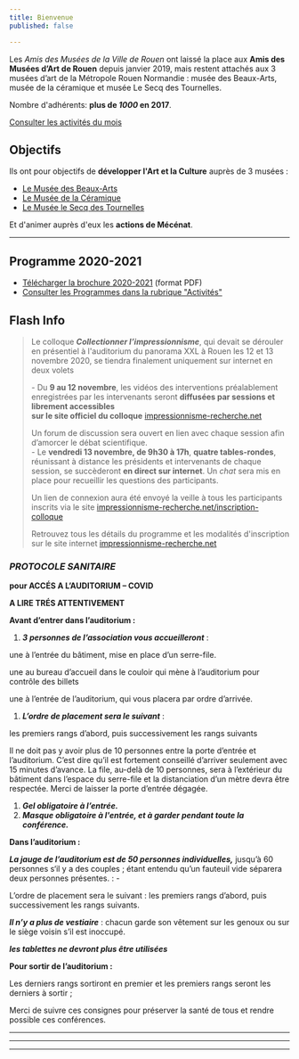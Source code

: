 ```yaml
---
title: Bienvenue
published: false

---
```

Les _Amis des Musées de la Ville de Rouen_ ont laissé la place aux **Amis des Musées d’Art de Rouen** depuis janvier 2019, mais restent attachés aux 3 musées d’art de la Métropole Rouen Normandie : musée des Beaux-Arts, musée de la céramique et musée Le Secq des Tournelles.

Nombre d'adhérents: **plus de _1000_ en 2017**.

[Consulter les activités du mois](/pages/activites-du-mois.html)

## Objectifs

Ils ont pour objectifs de **développer l'Art et la Culture** auprès de 3 musées :

* [Le Musée des Beaux-Arts](http://mbarouen.fr/fr)
* [Le Musée de la Céramique](http://museedelaceramique.fr/fr)
* [Le Musée le Secq des Tournelles](http://museelesecqdestournelles.fr/fr)

Et d'animer auprès d'eux les **actions de Mécénat**.

***

## Programme 2020-2021

* [Télécharger la brochure 2020-2021](/fichiers/plaquette-2020-2021.pdf) (format PDF)
* [Consulter les Programmes dans la rubrique "Activités"](/pages/activites.html)

## **Flash Info**

> Le colloque **_Collectionner l’impressionnisme_**, qui devait se dérouler en présentiel à l'auditorium du panorama XXL à Rouen les 12 et 13 novembre 2020, se tiendra finalement uniquement sur internet en deux volets
>
> \- Du **9 au 12 novembre**, les vidéos des interventions préalablement enregistrées par les intervenants seront **diffusées par sessions et librement accessibles  
> sur le site officiel du colloque** [impressionnisme-recherche.net](http://impressionnisme-recherche.net/)
>
> Un forum de discussion sera ouvert en lien avec chaque session afin d’amorcer le débat scientifique.  
> \- Le **vendredi 13 novembre, de 9h30 à 17h**, **quatre tables-rondes**, réunissant à distance les présidents et intervenants de chaque session, se succèderont **en direct sur internet**. Un _chat_ sera mis en place pour recueillir les questions des participants.
>
> Un lien de connexion aura été envoyé  la veille à tous les participants inscrits via le site [impressionnisme-recherche.net/inscription-colloque](http://impressionnisme-recherche.net/inscription-colloque)
>
> Retrouvez tous les détails du programme et les modalités d'inscription sur le site internet [impressionnisme-recherche.net](http://impressionnisme-recherche.net/)

### _PROTOCOLE SANITAIRE_

**pour ACCÉS A L’AUDITORIUM – COVID**

**A LIRE TRÉS ATTENTIVEMENT**

**Avant d’entrer dans l’auditorium :**

1. **_3 personnes de l’association vous accueilleront_** :

une à l’entrée du bâtiment, mise en place d’un serre-file.

une au bureau d’accueil dans le couloir qui mène à l’auditorium pour contrôle des billets

une à l’entrée de l’auditorium, qui vous placera par ordre d’arrivée.

1. **_L’ordre de placement sera le suivant_** :

les premiers rangs d’abord, puis successivement les rangs suivants

Il ne doit pas y avoir plus de 10 personnes entre la porte d’entrée et l’auditorium. C’est dire qu’il est fortement conseillé d’arriver seulement avec 15 minutes d’avance. La file, au-delà de 10 personnes, sera à l’extérieur du bâtiment dans l’espace du serre-file et la distanciation d’un mètre devra être respectée. Merci de laisser la porte d’entrée dégagée.

1. **_Gel obligatoire à l’entrée._**
2. **_Masque obligatoire à l'entrée, et à garder pendant toute la conférence._**

**Dans l’auditorium :**

**_La jauge de l’auditorium est de 50 personnes individuelles,_** jusqu’à 60 personnes s‘il y a des couples ; étant entendu qu’un fauteuil vide séparera deux personnes présentes. : -

L’ordre de placement sera le suivant : les premiers rangs d’abord, puis successivement les rangs suivants.

**_Il n’y a plus de vestiaire_** : chacun garde son vêtement sur les genoux ou sur le siège voisin s’il est inoccupé.

**_les tablettes ne devront plus être utilisées_**

**Pour sortir de l’auditorium :**

Les derniers rangs sortiront en premier et les premiers rangs seront les derniers à sortir ;

Merci de suivre ces consignes pour préserver la santé de tous et rendre possible ces conférences.

***

***

***